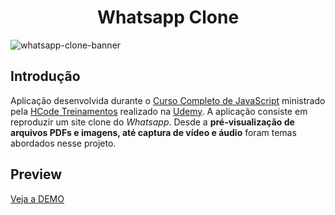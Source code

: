 <h1 align="center">Whatsapp Clone</h1>

![whatsapp-clone-banner](https://github.com/GuiSelair/MorfeuProject-Whatsapp-Clone/assets/39627743/957b62c7-9743-4266-8c64-90c03014fa74)


## Introdução

Aplicação desenvolvida durante o [Curso Completo de JavaScript](https://www.udemy.com/course/javascript-curso-completo/) ministrado pela [HCode Treinamentos](https://www.hcode.com.br/#/) realizado na [Udemy](https://www.udemy.com/). A aplicação consiste em reproduzir um site clone do _Whatsapp_. Desde a **pré-visualização de arquivos PDFs e imagens, até captura de vídeo e áudio** foram temas abordados nesse projeto. 

## Preview
[Veja a DEMO](https://www.guilhermeselair.dev/project/whatsapp-clone/demo)
